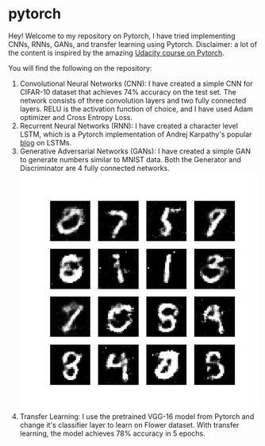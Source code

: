 # pytorch
Hey! Welcome to my repository on Pytorch, I have tried implementing CNNs, RNNs, GANs, and transfer learning using Pytorch. Disclaimer: a lot of the content is inspired by the amazing [Udacity course on Pytorch](https://classroom.udacity.com/courses/ud188).

You will find the following on the repository:
1. Convolutional Neural Networks (CNN): I have created a simple CNN for CIFAR-10 dataset that achieves 74% accuracy on the test set. The network consists of three convolution layers and two fully connected layers. RELU is the activation function of choice, and I have used Adam optimizer and Cross Entropy Loss. 
2. Recurrent Neural Networks (RNN): I have created a character level LSTM, which is a Pytorch implementation of Andrej Karpathy's popular [blog](http://karpathy.github.io/2015/05/21/rnn-effectiveness/) on LSTMs.
3. Generative Adversarial Networks (GANs): I have created a simple GAN to generate numbers similar to MNIST data. Both the Generator and Discriminator are 4 fully connected networks. 
![GAN](gan/results/gan_pytorch.gif)
4. Transfer Learning: I use the pretrained VGG-16 model from Pytorch and change it's classifier layer to learn on Flower dataset. With transfer learning, the model achieves 78% accuracy in 5 epochs.